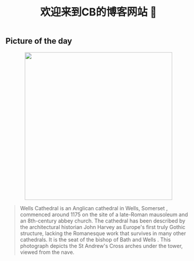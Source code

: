 
    
<div style="display:flex;justify-content: center; align-items:center;">
<h1>   欢迎来到CB的博客网站 👋</h1>
</div>

 
<h2> Picture of the day</h2>


<div style="display:flex;justify-content: center; align-items:center;">
    <img width=400px src="https://upload.wikimedia.org/wikipedia/commons/thumb/e/e3/Wells_Cathedral_Arches%2C_Somerset%2C_UK_-_Diliff.jpg/600px-Wells_Cathedral_Arches%2C_Somerset%2C_UK_-_Diliff.jpg"/>
</div>



      
> Wells Cathedral  is an  Anglican  cathedral in  Wells, Somerset , commenced around 1175 on the site of a late-Roman  mausoleum  and an 8th-century abbey church. The cathedral has been described by the architectural historian  John Harvey  as Europe's first truly  Gothic  structure, lacking the  Romanesque  work that survives in many other cathedrals. It is the seat of the  bishop of Bath and Wells . This photograph depicts the St Andrew's Cross arches under the tower, viewed from the nave.

  